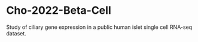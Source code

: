 # Cho-2022-Beta-Cell
Study of ciliary gene expression in a public human islet single cell RNA-seq dataset.
